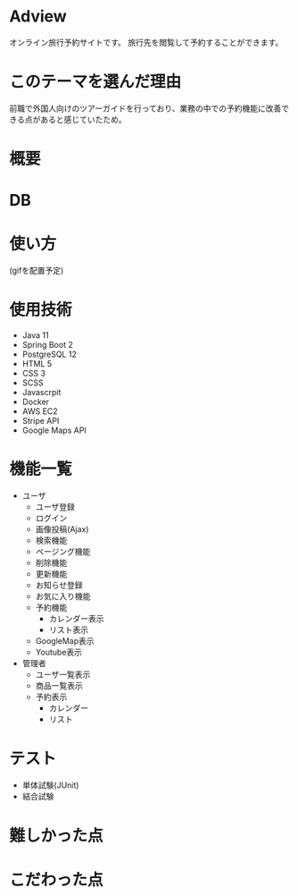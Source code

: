 # Adview
オンライン旅行予約サイトです。
旅行先を閲覧して予約することができます。
# このテーマを選んだ理由
前職で外国人向けのツアーガイドを行っており、業務の中での予約機能に改善できる点があると感じていたため。

# 概要

# DB

# 使い方
(gifを配置予定)

# 使用技術
- Java 11
- Spring Boot 2
- PostgreSQL 12
- HTML 5
- CSS 3
- SCSS
- Javascrpit
- Docker
- AWS EC2
- Stripe API
- Google Maps API
# 機能一覧
- ユーザ
  - ユーザ登録
  - ログイン
  - 画像投稿(Ajax)
  - 検索機能
  - ページング機能
  - 削除機能
  - 更新機能
  - お知らせ登録
  - お気に入り機能
  - 予約機能
    - カレンダー表示
    - リスト表示
  - GoogleMap表示
  - Youtube表示
- 管理者
  - ユーザ一覧表示
  - 商品一覧表示
  - 予約表示
    - カレンダー
    - リスト

# テスト
- 単体試験(JUnit)
- 結合試験
# 難しかった点

# こだわった点
